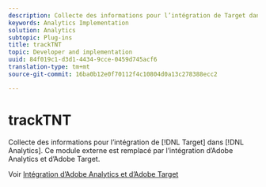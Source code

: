 ```yaml
---
description: Collecte des informations pour l’intégration de Target dans Analytics. Ce module externe est remplacé par l’intégration d’Adobe Analytics et d’Adobe Target.
keywords: Analytics Implementation
solution: Analytics
subtopic: Plug-ins
title: trackTNT
topic: Developer and implementation
uuid: 84f019c1-d3d1-4434-9cce-0459d745acf6
translation-type: tm+mt
source-git-commit: 16ba0b12e0f70112f4c10804d0a13c278388ecc2

---
```



# trackTNT

Collecte des informations pour l’intégration de [!DNL Target] dans [!DNL Analytics]. Ce module externe est remplacé par l’intégration d’Adobe Analytics et d’Adobe Target.

Voir [Intégration d’Adobe Analytics et d’Adobe Target](https://marketing.adobe.com/resources/help/en_US/target/a4t/)
